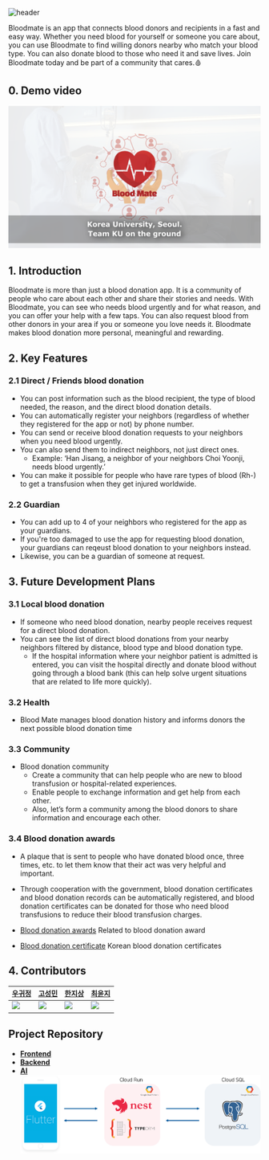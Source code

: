 ![header](https://capsule-render.vercel.app/api?type=rect&color=gradient&height=100&section=header&text=%20Blood%20Mate%20&desc=Blood%20donation%20through%20acquaintances&fontSize=40&textBg=true&fontAlign=22.5&descAlign=65&descAlignY=65&descSize=24)

Bloodmate is an app that connects blood donors and recipients in a fast and easy way. Whether you need blood for yourself or someone you care about, you can use Bloodmate to find willing donors nearby who match your blood type. You can also donate blood to those who need it and save lives. Join Bloodmate today and be part of a community that cares.🩸  

## 0. Demo video
![](https://github.com/Blood-Mate/.github/blob/main/thumbnail.png)

## 1. Introduction

Bloodmate is more than just a blood donation app. It is a community of people who care about each other and share their stories and needs. With Bloodmate, you can see who needs blood urgently and for what reason, and you can offer your help with a few taps. You can also request blood from other donors in your area if you or someone you love needs it. Bloodmate makes blood donation more personal, meaningful and rewarding. 

## 2. Key Features
### 2.1 Direct / Friends blood donation   

- You can post information such as the blood recipient, the type of blood needed, the reason, and the direct blood donation details.
- You can automatically register your neighbors (regardless of whether they registered for the app or not) by phone number.
- You can send or receive blood donation requests to your neighbors when you need blood urgently.
- You can also send them to indirect neighbors, not just direct ones.
    - Example: ‘Han Jisang, a neighbor of your neighbors Choi Yoonji, needs blood urgently.’
- You can make it possible for people who have rare types of blood (Rh-) to get a transfusion when they get injured worldwide.

### 2.2 Guardian
- You can add up to 4 of your neighbors who registered for the app as your guardians.
- If you're too damaged to use the app for requesting blood donation, your guardians can reqeust blood donation to your neighbors instead.
- Likewise, you can be a guardian of someone at request.

## 3. Future Development Plans
### 3.1 Local blood donation
- If someone who need blood donation, nearby people receives request for a direct blood donation.  
- You can see the list of direct blood donations from your nearby neighbors filtered by distance, blood type and blood donation type.
    - If the hospital information where your neighbor patient is admitted is entered, you can visit the hospital directly and donate blood without going through a blood bank (this can help solve urgent situations that are related to life more quickly).
        
### 3.2 Health

- Blood Mate manages blood donation history and informs donors the next possible blood donation time

### 3.3 Community
- Blood donation community
    - Create a community that can help people who are new to blood transfusion or hospital-related experiences.
    - Enable people to exchange information and get help from each other.
    - Also, let’s form a community among the blood donors to share information and encourage each other.

    
### 3.4 Blood donation awards

- A plaque that is sent to people who have donated blood once, three times, etc. to let them know that their act was very helpful and important.
- Through cooperation with the government, blood donation certificates and blood donation records can be automatically registered, and blood donation certificates can be donated for those who need blood transfusions to reduce their blood transfusion charges.

- [Blood donation awards](https://www.blood.co.uk/the-donation-process/recognising-donors/) Related to blood donation award
- [Blood donation certificate](https://www.bloodinfo.net/knrcbs/cm/cntnts/cntntsView.do?mi=1142&cntntsId=1022) Korean blood donation certificates


## 4. Contributors

| [우귀정](https://github.com/woog2roid)                            | [고성민](https://github.com/ko-success)                            | [한지상](https://github.com/ONground-Korea)                            | [최윤지](https://github.com/yunz0926)                            |
| ----------------------------------------------------------------- | ------------------------------------------------------------------ | ---------------------------------------------------------------------- | ---------------------------------------------------------------- |
| <img src="https://github.com/woog2roid.png" style="width: 350px"> | <img src="https://github.com/ko-success.png" style="width: 350px"> | <img src="https://github.com/ONground-Korea.png" style="width: 350px"> | <img src="https://github.com/yunz0926.png" style="width: 350px"> |

## Project Repository
- **[Frontend](https://github.com/Blood-Mate/blood-mate-app)**
- **[Backend](https://github.com/Blood-Mate/blood-mate-server)**
- **[AI](https://github.com/Blood-Mate/blood-mate-ai)**
![](https://github.com/Blood-Mate/.github/blob/main/architecture.png)

